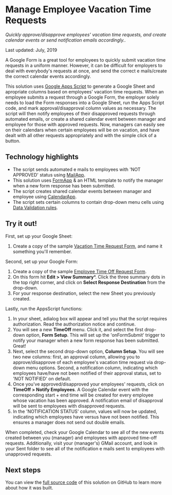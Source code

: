# Manage Employee Vacation Time Requests

_Quickly approve/disapprove employees' vacation time requests, and 
create calendar events or send notification emails accordingly.._

Last updated: July, 2019

A Google Form is a great tool for employees to quickly submit vacation
time requests in a uniform manner. However, it can be difficult for employers
to deal with everybody's requests at once, and send the correct e mails/create 
the correct calendar events accordingly.

This solution uses [Google Apps Script][apps-script] to generate a Google Sheet
and apropriate columns based on employees' vacation time requests. When an employee
submits a request through a Google Form, the employer solely needs to load the Form
responses into a Google Sheet, run the Apps Script code, and mark approval/disapproval
column values as necessary. The script will then notify employees of their disapproved
requests through automated emails, or create a shared calendar event between
manager and employee for those with approved requests.
Now, managers can easily see on their calendars when certain employees will be on
vacation, and have dealt with all other requests appropriately and with the simple
click of a button.

[apps-script]: https://developers.google.com/apps-script

## Technology highlights

- The script sends automated e mails to employees with 'NOT APPROVED' status
  using [MailApp][mail-app].
- This solution uses [FormApp][form-app] & an HTML template to notify the manager 
  when a new form response has been submitted.
- The script creates shared calendar events between manager and employee using
  [CalendarApp][cal-app].
- The script sets certain columns to contain drop-down menu cells using 
  [Data Validation rules][data-val].

[form-app]: https://developers.google.com/apps-script/reference/forms/form-app
[mail-app]: https://developers.google.com/apps-script/reference/mail/mail-app
[cal-app]: https://developers.google.com/apps-script/reference/calendar/calendar-app
[data-val]: https://developers.google.com/apps-script/reference/spreadsheet/data-validation-builder


## Try it out!
First, set up your Google Sheet:
1. Create a copy of the sample [Vacation Time Request Form][request-sheet], and name it something you'll remember.

Second, set up your Google Form:
1. Create a copy of the sample [Employee Time Off Request Form][request-form].
1. On this form hit **Edit > View Summary***. Click the three summary dots in the top right corner, and click on **Select Response Destination** from the drop-down.
1. For your response destination, select the new Sheet you previously created.

Lastly, run the AppsScript functions:
1. In your sheet, adialog box will appear and tell you that the script requires authorization. Read the authorization notice and continue.
1. You will see a new **TimeOff** menu. Click it, and select the first drop-down option, **Form Setup**. This will set up the 'onFormSubmit' trigger to notify your manager when a new form response has been submitted. Great!
1. Next, select the second drop-down option, **Column Setup**. You will see two new columns: first, an approval column, allowing you to approve/disapprove of each employee's vacation time request via drop-down menu options. Second, a notification column, indicating which employees have/have not been notified of their approval status, set to 'NOT NOTIFIED' on default.
1. Once you've approved/disapproved your employees' requests, click on **TimeOff > Notify Employees**. A Google Calendar event with the corresponding start + end time will be created for every employee whose vacation has been approved. A notification email of disapproval will be sent to employees with disapproved requests.
1. In the 'NOTIFICATION STATUS' column, values will now be updated, indicating which employees have versus have not been notified. This ensures a manager does not send out double emails. 

When completed, check your Google Calendar to see all of the new events created between you (manager)
and employees with approved time-off requests.
Additionally, visit your (manager's) GMail account, and look in your Sent folder to see all of 
the notification e mails sent to employees with unapproved requests.

[request-sheet]: https://docs.google.com/spreadsheets/d/1oYNaE8ZZbZ3nTPCLBJg2ESUATwiH-OuVhZSx_01igUc/edit?usp=sharing
[request-form]: https://forms.gle/DZ6BFS9n8PkC2ivQ9

## Next steps

You can view the [full source code][github] of this solution on GitHub to
learn more about how it was built.

[github]: https://github.com/gsuitedevs/solutions/tree/master/vacation-request

